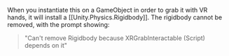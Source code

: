 
When you instantiate this on a GameObject in order to grab it with VR hands, it will install a [[Unity.Physics.Rigidbody]]. The rigidbody cannot be removed, with the prompt showing:
> "Can't remove Rigidbody because XRGrabInteractable (Script) depends on it"
